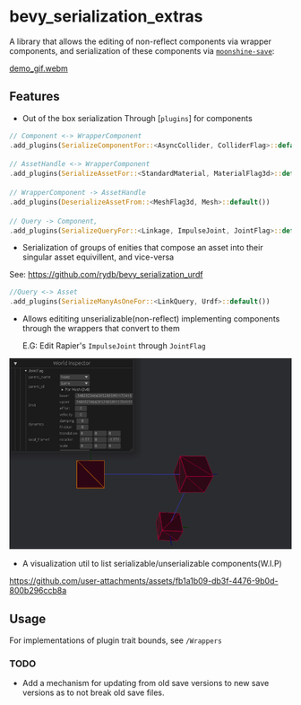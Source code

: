 # bevy_serialization_extras

A library that allows the editing of non-reflect components via wrapper components, and serialization of these components via [`moonshine-save`](https://github.com/Zeenobit/moonshine_save):

[demo_gif.webm](https://github.com/rydb/bevy_serialization_extras/assets/43288084/3bda45f1-c75a-437b-a02d-27e58bd3276e)

## Features

- Out of the box serialization Through [`plugins`] for components

```Rust
// Component <-> WrapperComponent
.add_plugins(SerializeComponentFor::<AsyncCollider, ColliderFlag>::default())

// AssetHandle <-> WrapperComponent
.add_plugins(SerializeAssetFor::<StandardMaterial, MaterialFlag3d>::default())

// WrapperComponent -> AssetHandle
.add_plugins(DeserializeAssetFrom::<MeshFlag3d, Mesh>::default())

// Query -> Component, 
.add_plugins(SerializeQueryFor::<Linkage, ImpulseJoint, JointFlag>::default())
```

- Serialization of groups of enities that compose an asset into their singular asset equivillent, and vice-versa

See: <https://github.com/rydb/bevy_serialization_urdf>
```Rust
//Query <-> Asset
.add_plugins(SerializeManyAsOneFor::<LinkQuery, Urdf>::default())
```

- Allows edititing unserializable(non-reflect) implementing components through the wrappers that convert to them

    E.G: Edit Rapier's `ImpulseJoint` through `JointFlag`

![edit_example.png](edit_example.png)

- A visualization util to list serializable/unserializable components(W.I.P)



https://github.com/user-attachments/assets/fb1a1b09-db3f-4476-9b0d-800b296ccb8a




## Usage

For implementations of plugin trait bounds, see `/Wrappers`

### TODO

- Add a mechanism for updating from old save versions to new save versions as to not break old save files.
